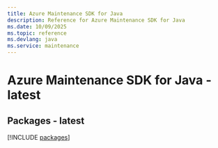 ```yaml
---
title: Azure Maintenance SDK for Java
description: Reference for Azure Maintenance SDK for Java
ms.date: 10/09/2025
ms.topic: reference
ms.devlang: java
ms.service: maintenance
---
```

# Azure Maintenance SDK for Java - latest
## Packages - latest
[!INCLUDE [packages](maintenance-index.md)]